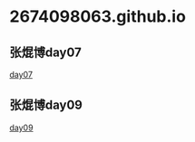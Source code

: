 # 2674098063.github.io
## 张焜博day07
<a href="https://2674098063.github.io/张焜博day07/html/超凡科技.html">day07</a>

## 张焜博day09
<a href="https://2674098063.github.io/张焜博day09/html/小鹿.html">day09</a>
